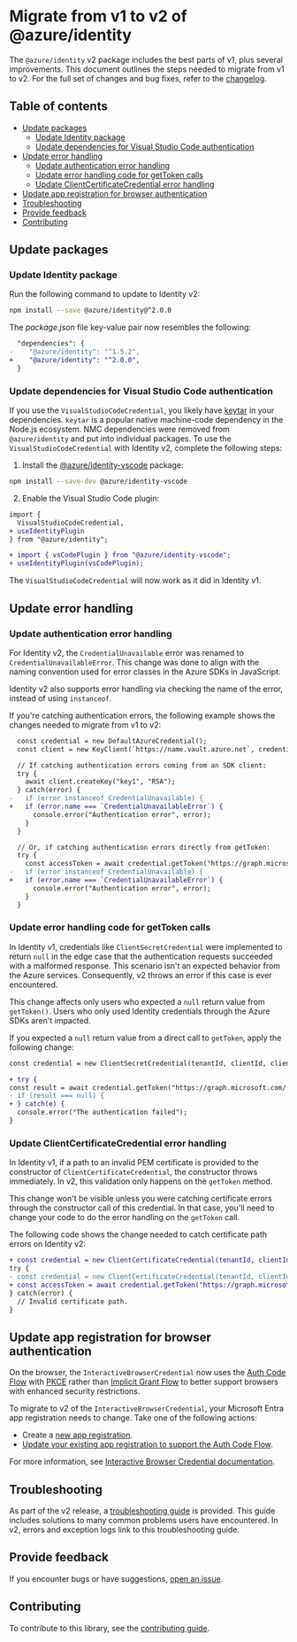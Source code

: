 # Migrate from v1 to v2 of @azure/identity

[v2changelog]: https://github.com/Azure/azure-sdk-for-js/blob/main/sdk/identity/identity/CHANGELOG.md#200-2021-10-12
[plugins]: https://github.com/Azure/azure-sdk-for-js/blob/main/sdk/identity/identity/CHANGELOG.md#200-2021-10-12#plugin-api
[npm-keytar]: https://www.npmjs.com/package/keytar
[npm-vscode]: https://www.npmjs.com/package/@azure/identity-vscode

The `@azure/identity` v2 package includes the best parts of v1, plus several improvements. This document outlines the steps needed to migrate from v1 to v2. For the full set of changes and bug fixes, refer to the [changelog][v2changelog].

## Table of contents

- [Update packages](#update-packages)
  - [Update Identity package](#update-identity-package)
  - [Update dependencies for Visual Studio Code authentication](#update-dependencies-for-visual-studio-code-authentication)
- [Update error handling](#update-error-handling)
  - [Update authentication error handling](#update-authentication-error-handling)
  - [Update error handling code for getToken calls](#update-error-handling-code-for-gettoken-calls)
  - [Update ClientCertificateCredential error handling](#update-clientcertificatecredential-error-handling)
- [Update app registration for browser authentication](#update-app-registration-for-browser-authentication)
- [Troubleshooting](#troubleshooting)
- [Provide feedback](#provide-feedback)
- [Contributing](#contributing)

## Update packages

### Update Identity package

Run the following command to update to Identity v2:

```bash
npm install --save @azure/identity@^2.0.0
```

The *package.json* file key-value pair now resembles the following:

```diff
  "dependencies": {
-    "@azure/identity": "^1.5.2",
+    "@azure/identity": "^2.0.0",
  }
```

### Update dependencies for Visual Studio Code authentication

If you use the `VisualStudioCodeCredential`, you likely have [keytar][npm-keytar] in your dependencies. `keytar` is a popular native machine-code dependency in the Node.js ecosystem. NMC dependencies were removed from `@azure/identity` and put into individual packages. To use the `VisualStudioCodeCredential` with Identity v2, complete the following steps:

1. Install the [@azure/identity-vscode][npm-vscode] package:

  ```bash
  npm install --save-dev @azure/identity-vscode
  ```

2. Enable the Visual Studio Code plugin:

  ```diff
  import {
    VisualStudioCodeCredential, 
  + useIdentityPlugin
  } from "@azure/identity";

  + import { vsCodePlugin } from "@azure/identity-vscode";
  + useIdentityPlugin(vsCodePlugin);
  ```

The `VisualStudioCodeCredential` will now work as it did in Identity v1.

## Update error handling

### Update authentication error handling

For Identity v2, the `CredentialUnavailable` error was renamed to `CredentialUnavailableError`. This change was done to align with the naming convention used for error classes in the Azure SDKs in JavaScript.

Identity v2 also supports error handling via checking the name of the error, instead of using `instanceof`.

If you're catching authentication errors, the following example shows the changes needed to migrate from v1 to v2:

```diff
  const credential = new DefaultAzureCredential();
  const client = new KeyClient(`https://name.vault.azure.net`, credential);

  // If catching authentication errors coming from an SDK client:
  try {
    await client.createKey("key1", "RSA");
  } catch(error) {
-   if (error instanceof CredentialUnavailable) {
+   if (error.name === `CredentialUnavailableError`) {
      console.error("Authentication error", error);
    }
  }

  // Or, if catching authentication errors directly from getToken:
  try {
    const accessToken = await credential.getToken("https://graph.microsoft.com/.default");
-   if (error instanceof CredentialUnavailable) {
+   if (error.name === `CredentialUnavailableError`) {
      console.error("Authentication error", error);
    }
  }
```

### Update error handling code for getToken calls

In Identity v1, credentials like `ClientSecretCredential` were implemented to return `null` in the edge case that the authentication requests succeeded with a malformed response. This scenario isn't an expected behavior from the Azure services. Consequently, v2 throws an error if this case is ever encountered.

This change affects only users who expected a `null` return value from `getToken()`. Users who only used Identity credentials through the Azure SDKs aren't impacted.

If you expected a `null` return value from a direct call to `getToken`, apply the following change:

```diff
const credential = new ClientSecretCredential(tenantId, clientId, clientSecret);

+ try {
const result = await credential.getToken("https://graph.microsoft.com/.default");
- if (result === null) {
+ } catch(e) {
  console.error("The authentication failed");
}
```

### Update ClientCertificateCredential error handling

In Identity v1, if a path to an invalid PEM certificate is provided to the constructor of `ClientCertificateCredential`, the constructor throws immediately. In v2, this validation only happens on the `getToken` method.

This change won't be visible unless you were catching certificate errors through the constructor call of this credential. In that case, you'll need to change your code to do the error handling on the `getToken` call.

The following code shows the change needed to catch certificate path errors on Identity v2:

```diff
+ const credential = new ClientCertificateCredential(tenantId, clientId, certificatePath);
try {
- const credential = new ClientCertificateCredential(tenantId, clientId, certificatePath);
+ const accessToken = await credential.getToken("https://graph.microsoft.com/.default");
} catch(error) {
  // Invalid certificate path.
}
```

## Update app registration for browser authentication

On the browser, the `InteractiveBrowserCredential` now uses the [Auth Code Flow](https://docs.microsoft.com/azure/active-directory/develop/v2-oauth2-auth-code-flow) with [PKCE](https://tools.ietf.org/html/rfc7636) rather than [Implicit Grant Flow](https://docs.microsoft.com/azure/active-directory/develop/v2-oauth2-implicit-grant-flow) to better support browsers with enhanced security restrictions.

To migrate to v2 of the `InteractiveBrowserCredential`, your Microsoft Entra app registration needs to change. Take one of the following actions:

- Create a [new app registration](https://docs.microsoft.com/azure/active-directory/develop/scenario-spa-app-registration#create-the-app-registration).
- [Update your existing app registration to support the Auth Code Flow](https://docs.microsoft.com/azure/active-directory/develop/migrate-spa-implicit-to-auth-code).

For more information, see [Interactive Browser Credential documentation](https://github.com/Azure/azure-sdk-for-js/blob/main/sdk/identity/identity/interactive-browser-credential.md).

## Troubleshooting

As part of the v2 release, a [troubleshooting guide](https://aka.ms/azsdk/js/identity/troubleshoot) is provided. This guide includes solutions to many common problems users have encountered. In v2, errors and exception logs link to this troubleshooting guide.

## Provide feedback

If you encounter bugs or have suggestions, [open an issue](https://github.com/Azure/azure-sdk-for-js/issues).

## Contributing

To contribute to this library, see the [contributing guide](https://github.com/Azure/azure-sdk-for-js/blob/main/CONTRIBUTING.md).
